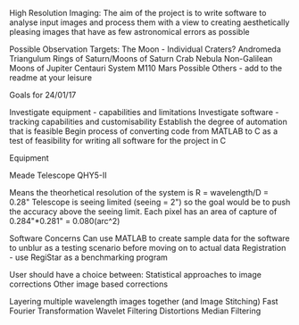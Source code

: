 High Resolution Imaging:
The aim of the project is to write software to analyse input images and 
process them with a view to creating aesthetically pleasing images that 
have as few astronomical errors as possible

Possible Observation Targets:
The Moon - Individual Craters?
Andromeda
Triangulum
Rings of Saturn/Moons of Saturn
Crab Nebula
Non-Galilean Moons of Jupiter
Centauri System
M110
Mars
Possible Others - add to the readme at your leisure

Goals for 24/01/17

Investigate equipment - capabilities and limitations
Investigate software - tracking capabilities and customisability
Establish the degree of automation that is feasible
Begin process of converting code from MATLAB to C as a test of 
feasibility for writing all software for the project in C

Equipment

Meade Telescope
QHY5-II

Means the theorhetical resolution of the system is
R = wavelength/D = 0.28"
Telescope is seeing limited (seeing = 2") so the goal would be to push 
the accuracy above the seeing limit. 
Each pixel has an area of capture of 0.284"*0.281" = 0.080(arc^2)

Software Concerns
Can use MATLAB to create sample data for the software to unblur as a 
testing scenario before moving on to actual data
Registration - use RegiStar as a benchmarking program

User should have a choice between:
Statistical approaches to image corrections
Other image based corrections

Layering multiple wavelength images together (and Image Stitching)
Fast Fourier Transformation
Wavelet Filtering
Distortions
Median Filtering
